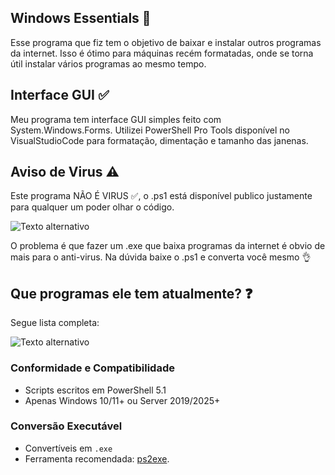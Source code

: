 ## Windows Essentials 📒

Esse programa que fiz tem o objetivo de baixar e instalar outros programas da internet.
Isso é ótimo para máquinas recém formatadas, onde se torna útil instalar vários programas ao mesmo tempo.

## Interface GUI ✅

Meu programa tem interface GUI simples feito com System.Windows.Forms.
Utilizei PowerShell Pro Tools disponível no VisualStudioCode para formatação, dimentação e tamanho das janenas.

## Aviso de Virus ⚠️

Este programa NÃO É VIRUS ✅, o .ps1 está disponível publico justamente para qualquer um poder olhar o código.  

![Texto alternativo](https://i.postimg.cc/25fKhx9K/image.png)
  
O problema é que fazer um .exe que baixa programas da internet é obvio de mais para o anti-virus.
Na dúvida baixe o .ps1 e converta você mesmo 👌

## Que programas ele tem atualmente? ❓

Segue lista completa:  
  
![Texto alternativo](https://i.postimg.cc/5tKHcHVf/Programas.png)

### Conformidade e Compatibilidade

- Scripts escritos em PowerShell 5.1
- Apenas Windows 10/11+ ou Server 2019/2025+

### Conversão Executável

- Convertíveis em `.exe`
- Ferramenta recomendada: [ps2exe](https://github.com/MScholtes/PS2EXE).
